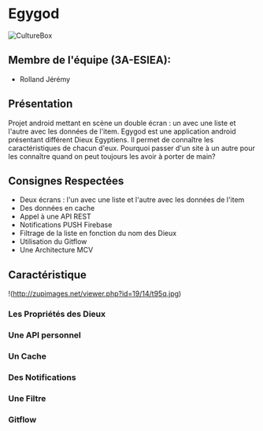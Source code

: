# Egygod
![CultureBox](https://culturebox.francetvinfo.fr/sites/default/files/assets/images/2018/12/maxstockfr009463.jpg)
## Membre de l'équipe (3A-ESIEA):
* Rolland Jérémy
## Présentation
Projet android mettant en scène un double écran : un avec une liste et l'autre avec les données de l'item.
Egygod est une application android présentant différent Dieux Egyptiens. Il permet de connaître les caractéristiques de chacun d'eux.
Pourquoi passer d'un site à un autre pour les connaître quand on peut toujours les avoir à porter de main?

## Consignes Respectées
* Deux écrans : l'un avec une liste et l'autre avec les données de l'item
* Des données en cache
* Appel à une API REST
* Notifications PUSH Firebase
* Filtrage de la liste en fonction du nom des Dieux
* Utilisation du Gitflow
* Une Architecture MCV

## Caractéristique
!(http://zupimages.net/viewer.php?id=19/14/t95q.jpg)
### Les Propriétés des Dieux
### Une API personnel
### Un Cache
### Des Notifications
### Une Filtre
### Gitflow

## 
